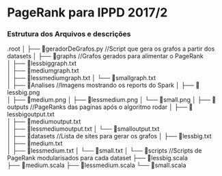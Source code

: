 # PageRank para IPPD 2017/2

### Estrutura dos Arquivos e descrições

.root
│
├── 📄geradorDeGrafos.py //Script que gera os grafos a partir dos datasets
│
├── 📂graphs //Grafos gerados para alimentar o PageRank               
│   ├── 📄lessbiggraph.txt         
│   ├── 📄mediumgraph.txt  
│   ├── 📄lessmediumgraph.txt 
│   └── 📄smallgraph.txt                
│
├── 📂Analises //Imagens mostrando os reports do Spark
│   ├── 📄lessbig.png        
│   ├── 📄medium.png 
│   ├── 📄lessmedium.png
│   └── 📄small.png
│
├── 📂outputs //PageRanks das paginas após o algoritmo rodar
│   ├── 📄lessbigoutput.txt         
│   ├── 📄mediumoutput.txt  
│   ├── 📄lessmediumoutput.txt 
│   └── 📄smalloutput.txt  
│
├── 📂datasets //Lista de sites para gerar os grafos
│   ├── 📄lessbig.txt         
│   ├── 📄medium.txt  
│   ├── 📄lessmedium.txt 
│   └── 📄small.txt 
│
└── 📂scripts //Scripts de PageRank modularisados para cada dataset
    ├── 📄lessbig.scala        
    ├── 📄medium.scala
    ├── 📄lessmedium.scala
    └── 📄small.scala
